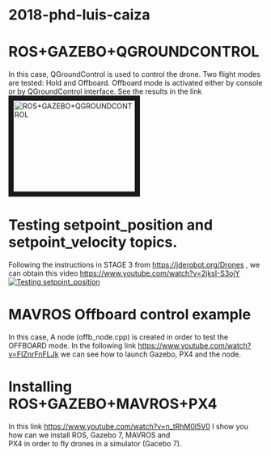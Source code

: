# 2018-phd-luis-caiza
# ROS+GAZEBO+QGROUNDCONTROL
In this case, QGroundControl is used to control the drone. Two flight modes are tested: Hold and Offboard. Offboard mode is activated either by console or by QGroundControl interface. See the results in the link
<a href="http://www.youtube.com/watch?feature=player_embedded&v=QP23CB4dT1Q&t=282s
" target="_blank"><img src="http://img.youtube.com/vi/QP23CB4dT1Q&t=282s/0.jpg" 
alt="ROS+GAZEBO+QGROUNDCONTROL" width="240" height="180" border="10" /></a>
# Testing setpoint_position and setpoint_velocity topics.
Following the instructions in STAGE 3 from https://jderobot.org/Drones , we can obtain this video
https://www.youtube.com/watch?v=2jksI-S3ojY
[![Testing setpoint_position](http://img.youtube.com/vi/2jksI-S3ojY/0.jpg)](http://www.youtube.com/watch?v=2jksI-S3ojY)
# MAVROS Offboard control example
In this case, A node (offb_node.cpp) is created in order to test the OFFBOARD mode. In the following link 
https://www.youtube.com/watch?v=FIZnrFnFLJk
we can see how to launch Gazebo, PX4 and the node.
# Installing ROS+GAZEBO+MAVROS+PX4
In this link https://www.youtube.com/watch?v=n_tRhM0I5V0 I show you how can we install ROS, Gazebo 7, MAVROS and  
PX4 in order to fly drones in  a simulator (Gacebo 7).
